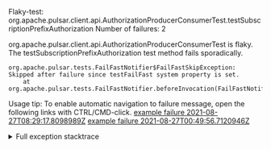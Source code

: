         
Flaky-test: org.apache.pulsar.client.api.AuthorizationProducerConsumerTest.testSubscriptionPrefixAuthorization
Number of failures: 2

org.apache.pulsar.client.api.AuthorizationProducerConsumerTest is flaky. The testSubscriptionPrefixAuthorization test method fails sporadically.

```
org.apache.pulsar.tests.FailFastNotifier$FailFastSkipException: Skipped after failure since testFailFast system property is set.
	at org.apache.pulsar.tests.FailFastNotifier.beforeInvocation(FailFastNotifier.java:88)

```

Usage tip: To enable automatic navigation to failure message, open the following links with CTRL/CMD-click.
[example failure 2021-08-27T08:29:17.8098989Z](https://github.com/apache/pulsar/runs/3441181143?check_suite_focus=true#step:9:1456)
[example failure 2021-08-27T00:49:56.7120946Z](https://github.com/apache/pulsar/runs/3438608157?check_suite_focus=true#step:9:1452)


<details>
<summary>Full exception stacktrace</summary>
<code><pre>
org.apache.pulsar.tests.FailFastNotifier$FailFastSkipException: Skipped after failure since testFailFast system property is set.
	at org.apache.pulsar.tests.FailFastNotifier.beforeInvocation(FailFastNotifier.java:88)

</pre></code>
</details>

